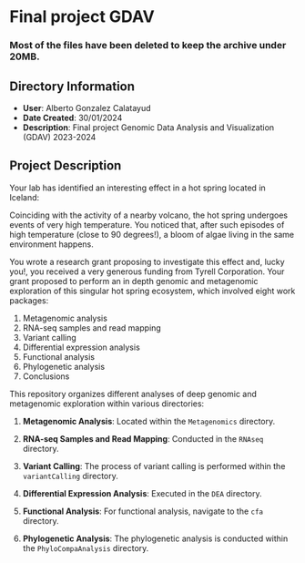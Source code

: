 # Final project GDAV

### Most of the files have been deleted to keep the archive under 20MB.

## Directory Information

- **User**: Alberto Gonzalez Calatayud
- **Date Created**: 30/01/2024
- **Description**: Final project Genomic Data Analysis and Visualization (GDAV) 2023-2024

## Project Description

Your lab has identified an interesting effect in a hot spring located in Iceland: 

Coinciding with the activity of a nearby volcano, the hot spring undergoes events of very high temperature. You noticed that, after such episodes of high temperature (close to 90 degrees!), a bloom of algae living in the same environment happens. 

You wrote a research grant proposing to investigate this effect and, lucky you!, you received a very generous funding from Tyrell Corporation. Your grant proposed to perform an in depth genomic and metagenomic exploration of this singular hot spring ecosystem, which involved eight work packages: 

1. Metagenomic analysis
2. RNA-seq samples and read mapping
3. Variant calling
4. Differential expression analysis
5. Functional analysis 
6. Phylogenetic analysis 
7. Conclusions

This repository organizes different analyses of deep genomic and metagenomic exploration within various directories:

1. **Metagenomic Analysis**: Located within the `Metagenomics` directory.
   
2. **RNA-seq Samples and Read Mapping**: Conducted in the `RNAseq` directory.
   
3. **Variant Calling**: The process of variant calling is performed within the `variantCalling` directory.
   
4. **Differential Expression Analysis**: Executed in the `DEA` directory.
   
5. **Functional Analysis**: For functional analysis, navigate to the `cfa` directory.
   
6. **Phylogenetic Analysis**: The phylogenetic analysis is conducted within the `PhyloCompaAnalysis` directory.
   
